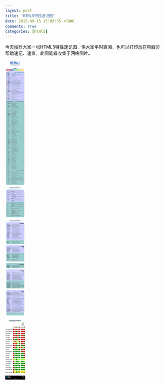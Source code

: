 ```yaml
---
layout: post
title: "HTML5特性速记图"
date: 2015-09-15 15:03:35 +0800
comments: true
categories: [html5]
---
```


今天推荐大家一张HTML5特性速记图，供大家平时查阅，也可以打印放在电脑旁帮助速记、速查。此图笔者收集于网络图片。

![angualr meet coffeescript](/images/blog_img/HTML5特殊速记图.PNG)
